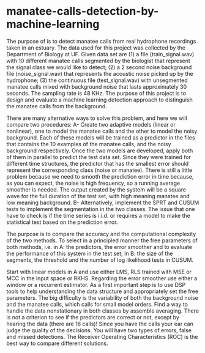 # manatee-calls-detection-by-machine-learning  
The purpose of is to detect manatee calls from real hydrophone recordings taken in an estuary. The data used for this project was collected by the Department of Biology at UF. Given data set are (1) a file (train_signal.wav) with 10 different manatee calls segmented by the biologist that represent the signal class we would like to detect; (2) a 2 second noise background file (noise_signal.wav) that represents the acoustic noise picked up by the hydrophone; (3) the continuous file (test_signal.wav) with unsegmented manatee calls mixed with background noise that lasts approximately 30 seconds. The sampling rate is 48 KHz. The purpose of this project is to design and evaluate a machine learning detection approach to distinguish the manatee calls from the background.

There are many alternative ways to solve this problem, and here we will compare two procedures: A- Create two adaptive models (linear or nonlinear), one to model the manatee calls and the other to model the noisy background. Each of these models will be trained as a predictor in the files that contains the 10 examples of the manatee calls, and the noisy background respectively. Once the two models are developed, apply both of them in parallel to predict the test data set. Since they were trained for different time structures, the predictor that has the smallest error should represent the corresponding class (noise or manatee). There is still a little problem because we need to smooth the prediction error in time because, as you can expect, the noise is high frequency, so a running average smoother is needed. The output created by the system will be a square wave for the full duration of the test set, with high meaning manatee and low meaning background. B- Alternatively, implement the SPRT and CUSUM tests to implement the segmentation in the two classes. The issue that one have to check is if the time series is i.i.d. or requires a model to make the statistical test based on the prediction error.

The purpose is to compare the accuracy and the computational complexity of the two methods. To select in a principled manner the free parameters of both methods, i.e. in A: the predictors, the error smoother and to evaluate the performance of this system in the test set; In B: the size of the segments, the threshold and the number of log likelihood tests in CUSUM.

Start with linear models in A and use either LMS, RLS trained with MSE or MCC in the input space or RKHS. Regarding the error smoother use either a window or a recurrent estimator. As a first important step is to use DSP tools to help understanding the data structure and appropriately set the free parameters. The big difficulty is the variability of both the background noise and the manatee calls, which calls for small model orders. Find a way to handle the data nonstationary in both classes by assemble averaging. There is not a criterion to see if the predictors are correct or not, except by hearing the data (there are 16 calls)! Since you have the calls your ear can judge the quality of the decisions. You will have two types of errors, false and missed detections. The Receiver Operating Characteristics (ROC) is the best way to compare different solutions.
